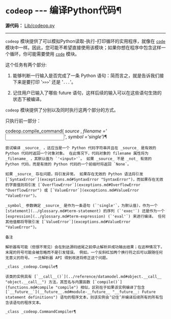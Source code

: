 # `codeop` \--- 编译Python代码¶

**源代码：** [Lib/codeop.py](https://github.com/python/cpython/tree/3.12/Lib/codeop.py)

* * *

`codeop` 模块提供了可以模拟Python读取-执行-打印循环的实用程序，就像在 [`code`](code.md#module-code "code: Facilities to implement read-eval-print loops.") 模块中一样。因此，您可能不希望直接使用该模块；如果你想在程序中包含这样一个循环，你可能需要使用 [`code`](code.md#module-code "code: Facilities to implement read-eval-print loops.") 模块。

这个任务有两个部分:

  1. 能够判断一行输入是否完成了一条 Python 语句：简而言之，就是告诉我们接下来是要打印 '`>>>`' 还是 '`...`'。

  2. 记住用户已输入了哪些 future 语句，这样后续的输入可以在这些语句生效的状态下被编译。

`codeop` 模块提供了分别以及同时执行这两个部分的方式。

只执行前一部分：

codeop.compile_command( _source_ , _filename ='<input>'_, _symbol ='single'_)¶

    

~~~
尝试编译 _source_ ，这应当是一个 Python 代码字符串并且在 _source_ 是有效的 Python 代码时返回一个对象对象。 在此情况下，代码对象的 filename 属性将为 _filename_ ，其默认值为 `'<input>'`。 如果 _source_ 不是 _not_ 有效的 Python 代码，而是有效的 Python 代码的一个前缀时将返回 `None`。

如果 _source_ 存在问题，将引发异常。 如果存在无效的 Python 语法将引发 [`SyntaxError`](exceptions.md#SyntaxError "SyntaxError")，而如果存在无效的字面值则将引发 [`OverflowError`](exceptions.md#OverflowError "OverflowError") 或 [`ValueError`](exceptions.md#ValueError "ValueError")。

_symbol_ 参数确定 _source_ 是作为一条语句 (`'single'`，为默认值)，作为一个 [statement](../glossary.md#term-statement) 的序列 (`'exec'`) 还是作为一个 [expression](../glossary.md#term-expression) (`'eval'`) 来进行编译。 任何其他值都将导致引发 [`ValueError`](exceptions.md#ValueError "ValueError")。

备注

解析器有可能（但很不常见）会在到达源码结尾之前停止解析并成功输出结果；在这种情况下，末尾的符号可能会被忽略而不是引发错误。 例如，一个反斜杠加两个换行符之后可以跟随任何无意义的符号。 一旦解析器 API 得到改进将修正这个问题。

_class _codeop.Compile¶
~~~
    

~~~
该类的实例具有 [`__call__()`](../reference/datamodel.md#object.__call__ "object.__call__") 方法，其签名与内置函数 [`compile()`](functions.md#compile "compile") 相似，区别在于如果该实例编译了包含 [`__future__`](__future__.md#module-__future__ "__future__: Future statement definitions") 语句的程序文本，则该实例会‘记住’并编译后续所有的所有包含该语句的程序文本。

_class _codeop.CommandCompiler¶
~~~
    

~~~
